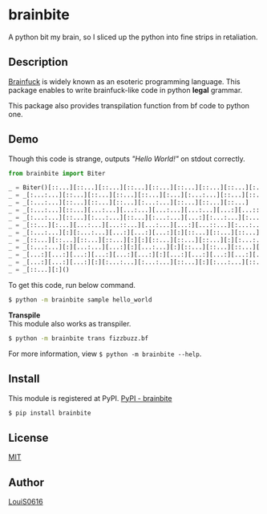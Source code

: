brainbite
===
A python bit my brain, so I sliced up the python into fine strips in retaliation.

## Description
[Brainfuck](https://en.wikipedia.org/wiki/Brainfuck) is widely known as an esoteric programming language.
This package enables to write brainfuck-like code in python **legal** grammar.

This package also provides transpilation function from bf code to python one.

## Demo
Though this code is strange, outputs *"Hello World!"* on stdout correctly. 

```python
from brainbite import Biter

_ = Biter()[::...][::...][::...][::...][::...][::...][::...][::...][:...]
_ = _[:...:...][::...][::...][::...][::...][:...][:...:...][::...][::...]
_ = _[:...:...][::...][::...][::...][:...:...][::...][::...][::...]
_ = _[:...:...][::...][...:...][...:...][...:...][...:...][...:][...::...]
_ = _[:...:...][::...][:...:...][::...][:...:...][...:][:...:...][:...:...]
_ = _[::...][:...][...:...][...::...][...:...][...:][...::...][:...:...]
_ = _[:...:...][:][:...:...][...:][...:][...:][:][::...][::...][::...]
_ = _[::...][::...][::...][::...][:][:][::...][::...][::...][:][:...:...]
_ = _[:...:...][:][...:...][...:][:][...:...][:][::...][::...][::...][:]
_ = _[...:][...:][...:][...:][...:][...:][:][...:][...:][...:][...:][...:]
_ = _[...:][...:][...:][:][:...:...][:...:...][::...][:][:...:...][::...]
_ = _[::...][:]()

```

To get this code, run below command.

```bash
$ python -m brainbite sample hello_world
```

**Transpile** \
This module also works as transpiler.
```bash
$ python -m brainbite trans fizzbuzz.bf
```

For more information, view `$ python -m brainbite --help`.

## Install
This module is registered at PyPI. [PyPI - brainbite](https://pypi.org/project/brainbite/)
```bash
$ pip install brainbite
```

## License
[MIT](https://github.com/tcnksm/tool/blob/master/LICENCE)

## Author
[LouiS0616](https://github.com/LouiS0616)
